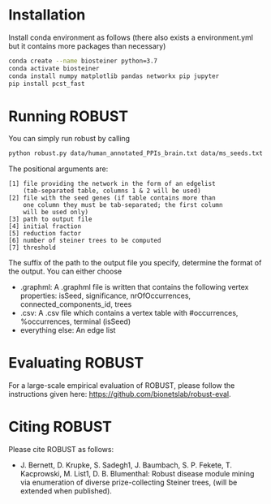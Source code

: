 # Installation

Install conda environment as follows (there also exists a environment.yml but it contains more packages than necessary)
```bash
conda create --name biosteiner python=3.7
conda activate biosteiner
conda install numpy matplotlib pandas networkx pip jupyter
pip install pcst_fast
```

# Running ROBUST

You can simply run robust by calling
```bash
python robust.py data/human_annotated_PPIs_brain.txt data/ms_seeds.txt ms.graphml 0.25 0.9 30 0.1
```
The positional arguments are:
```
[1] file providing the network in the form of an edgelist 
    (tab-separated table, columns 1 & 2 will be used)
[2] file with the seed genes (if table contains more than 
    one column they must be tab-separated; the first column 
    will be used only)
[3] path to output file
[4] initial fraction
[5] reduction factor
[6] number of steiner trees to be computed
[7] threshold
```

The suffix of the path to the output file you specify, determine the format of the output.
You can either choose
- .graphml: A .graphml file is written that contains the following vertex properties: isSeed, significance, nrOfOccurrences, connected_components_id, trees
- .csv: A .csv file which contains a vertex table with #occurrences, %occurrences, terminal (isSeed) 
- everything else: An edge list

# Evaluating ROBUST

For a large-scale empirical evaluation of ROBUST, please follow the instructions given here: https://github.com/bionetslab/robust-eval.

# Citing ROBUST

Please cite ROBUST as follows:
- J. Bernett, D. Krupke, S. Sadegh1, J. Baumbach, S. P. Fekete, T. Kacprowski, M. List1, D. B. Blumenthal: Robust disease module mining via enumeration of diverse prize-collecting Steiner trees, (will be extended when published).
